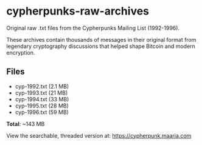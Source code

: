 # cypherpunks-raw-archives

  Original raw .txt files from the Cypherpunks Mailing List (1992-1996).

  These archives contain thousands of messages in their original format from legendary cryptography discussions that helped shape Bitcoin and modern encryption.

  ## Files
  - cyp-1992.txt (2.1 MB)
  - cyp-1993.txt (21 MB)
  - cyp-1994.txt (33 MB)
  - cyp-1995.txt (28 MB)
  - cyp-1996.txt (59 MB)

  **Total**: ~143 MB

  View the searchable, threaded version at: https://cypherpunk.maaria.com
